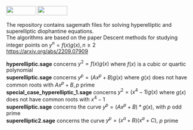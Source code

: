 <p float="left">
<img src="https://img.shields.io/badge/license-GPLv2-lightgrey.svg" width="80" height="25">
<img src="https://github.com/sagemath/artwork/blob/master/sage-logo-2018.svg" width="80" height="25"> 
</p>

The repository contains sagemath files for solving hyperelliptic and superelliptic diophantine equations.<br/>
The algorithms are based on the paper Descent methods for studying integer points on $y^n=f(x)g(x), n\ge 2$
<br>
https://arxiv.org/abs/2209.07909

**hyperelliptic.sage** concerns $y^2=f(x)g(x)$ where $f(x)$ is a cubic or quartic polynomial<br/>
**superelliptic.sage** concerns $y^p=(Ax^p+B)g(x)$ where $g(x)$ does not have common roots with $Ax^p+B, p$ prime<br/>
**special_case_hyperelliptic_1.sage** concerns $y^2=(x^4-1)g(x)$ where $g(x)$ does not have common roots with $x^4-1$<br/>
**superelliptic.sage** concerns the curve $y^p=(Ax^p+B)*g(x)$, with $p$ odd prime<br/>
**superelliptic2.sage** concerns the curve $y^p=(x^a+B)(x^a+C),$ $p$ prime<br/>
